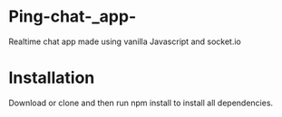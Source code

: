 ﻿# Ping-chat-_app-
Realtime chat app made using vanilla Javascript and socket.io

# Installation
Download or clone and then run npm install to install all dependencies.

